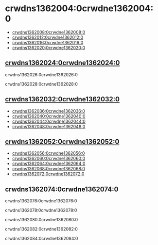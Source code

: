 # crwdns1362004:0crwdne1362004:0

* [crwdns1362008:0crwdne1362008:0](crwdns1362006:0crwdne1362006:0)
* [crwdns1362012:0crwdne1362012:0](crwdns1362010:0crwdne1362010:0)
* [crwdns1362016:0crwdne1362016:0](crwdns1362014:0crwdne1362014:0)
* [crwdns1362020:0crwdne1362020:0](crwdns1362018:0crwdne1362018:0)

## [crwdns1362024:0crwdne1362024:0](crwdns1362022:0crwdne1362022:0)

crwdns1362026:0crwdne1362026:0

crwdns1362028:0crwdne1362028:0

## [crwdns1362032:0crwdne1362032:0](crwdns1362030:0crwdne1362030:0)

* [crwdns1362036:0crwdne1362036:0](crwdns1362034:0crwdne1362034:0)
* [crwdns1362040:0crwdne1362040:0](crwdns1362038:0crwdne1362038:0)
* [crwdns1362044:0crwdne1362044:0](crwdns1362042:0crwdne1362042:0)
* [crwdns1362048:0crwdne1362048:0](crwdns1362046:0crwdne1362046:0)

## [crwdns1362052:0crwdne1362052:0](crwdns1362050:0crwdne1362050:0)

* [crwdns1362056:0crwdne1362056:0](crwdns1362054:0crwdne1362054:0)
* [crwdns1362060:0crwdne1362060:0](crwdns1362058:0crwdne1362058:0)
* [crwdns1362064:0crwdne1362064:0](crwdns1362062:0crwdne1362062:0)
* [crwdns1362068:0crwdne1362068:0](crwdns1362066:0crwdne1362066:0)
* [crwdns1362072:0crwdne1362072:0](crwdns1362070:0crwdne1362070:0)

<a id="developers-certificate-of-origin"></a>

## crwdns1362074:0crwdne1362074:0

crwdns1362076:0crwdne1362076:0

 crwdns1362078:0crwdne1362078:0

 crwdns1362080:0crwdne1362080:0

 crwdns1362082:0crwdne1362082:0

 crwdns1362084:0crwdne1362084:0
